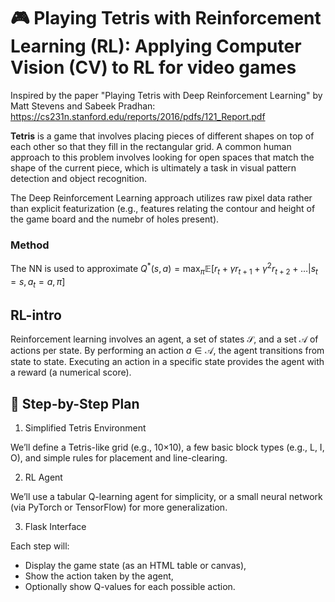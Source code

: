 # 🎮 Playing Tetris with Reinforcement Learning (RL): Applying Computer Vision (CV) to RL for video games  

Inspired by the paper "Playing Tetris with Deep Reinforcement Learning" by Matt Stevens and Sabeek Pradhan:
https://cs231n.stanford.edu/reports/2016/pdfs/121_Report.pdf

**Tetris** is a game that involves placing pieces of different shapes on top of each other so that they fill in the rectangular grid.
A common human approach to this problem involves looking for open spaces that match the shape of the current piece, which is ultimately a task in visual pattern detection and object recognition.

The Deep Reinforcement Learning approach utilizes raw pixel data rather than explicit featurization (e.g., features relating the contour and height of the game board and the numebr of holes present).

### Method

The NN is used to approximate
$Q^{*}(s,a) = \max_{\pi} \mathbb{E}[r_t + \gamma r_{t+1} + \gamma^2 r_{t+2} + \dots | s_t = s, a_t = a, \pi]$


## RL-intro

Reinforcement learning involves an agent, a set of states $\mathcal{S}$, and a set $\mathcal{A}$  of actions per state. By performing an action $a \in \mathcal {A}$, the agent transitions from state to state. Executing an action in a specific state provides the agent with a reward (a numerical score).

## 🧱 Step-by-Step Plan
1. Simplified Tetris Environment

We’ll define a Tetris-like grid (e.g., 10×10), a few basic block types (e.g., L, I, O), and simple rules for placement and line-clearing.

2. RL Agent

We’ll use a tabular Q-learning agent for simplicity, or a small neural network (via PyTorch or TensorFlow) for more generalization.

3. Flask Interface

Each step will:

* Display the game state (as an HTML table or canvas),
* Show the action taken by the agent,
* Optionally show Q-values for each possible action.

